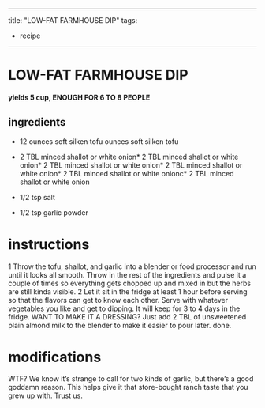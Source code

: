 

	
---
title: "LOW-FAT FARMHOUSE DIP"
tags:
  - recipe
---
# LOW-FAT FARMHOUSE DIP
#### yields 5 cup, ENOUGH FOR 6 TO 8 PEOPLE
## ingredients
* 12 ounces soft silken tofu ounces soft silken tofu
* 2 TBL minced shallot or white onion* 2 TBL minced shallot or white onion* 2 TBL minced shallot or white onion* 2 TBL minced shallot or white onion* 2 TBL minced shallot or white onionc* 2 TBL minced shallot or white onion
* 1/2 tsp salt

* 1/2 tsp garlic powder

# instructions
1 Throw the tofu, shallot, and garlic into a blender or food processor and run until it looks all smooth. Throw in the rest of the ingredients and pulse it a couple of times so everything gets chopped up and mixed in but the herbs are still kinda visible.
2 Let it sit in the fridge at least 1 hour before serving so that the flavors can get to know each other. Serve with whatever vegetables you like and get to dipping. It will keep for 3 to 4 days in the fridge.
WANT TO MAKE IT A DRESSING?
Just add 2 TBL of unsweetened plain almond milk to the blender to make it easier to pour later.  done.

# modifications

WTF?
 We know it’s strange to call for two kinds of garlic, but there’s a good goddamn reason. This helps give it that store-bought ranch taste that you grew up with. Trust us.
	
	
